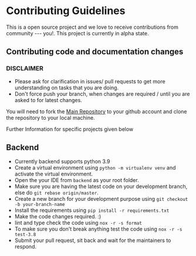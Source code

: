 # Contributing Guidelines

This is a open source project and we love to receive contributions from community --- you!. This project is currently in alpha state.

## Contributing code and documentation changes

### **DISCLAIMER**

- Please ask for clarification in issues/ pull requests to get more understanding on tasks that you are doing.
- Don't force push your branch, when changes are required / until you are asked to for latest changes.

You will need to fork the [Main Repository](https://github.com/nerds-amp-mods/Hackathon-Login-Starter-Pack.git) to your github account and clone the repository to your local machine.

Further Information for specific projects given below

## Backend

- Currently backend supports python 3.9
- Create a virtual environment using `python -m virtualenv venv` and activate the virtual environment.
- Open the your IDE from `backend` as your root folder.
- Make sure you are having the latest code on your development branch, else do `git rebase origin/master`.
- Create a new branch for your development purpose using `git checkout -b your-branch-name`
- Install the requirements using `pip install -r requirements.txt`
- Make the code changes required. :)
- lint and type check the code using `nox -r -s format`
- To make sure you don't break anything test the code using `nox -r -s test-3.8`
- Submit your pull request, sit back and wait for the maintainers to respond.
